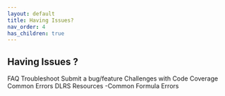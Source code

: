 ```yaml
---
layout: default
title: Having Issues?
nav_order: 4
has_children: true
---
```


## Having Issues ?

FAQ
Troubleshoot
Submit a bug/feature
Challenges with Code Coverage
Common Errors
DLRS Resources
-Common Formula Errors
